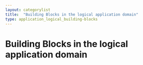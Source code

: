 ```yaml
---
layout: categorylist
title:  "Building Blocks in the logical application domain"
type: application_logical_building-blocks
---
```


<h1>Building Blocks in the logical application domain</h1>